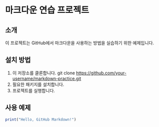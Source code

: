 # 마크다운 연습 프로젝트

## 소개
이 프로젝트는 GitHub에서 마크다운을 사용하는 방법을 실습하기 위한 예제입니다.

## 설치 방법
1. 이 저장소를 클론합니다.
git clone https://github.com/your-username/markdown-practice.git
2. 필요한 패키지를 설치합니다.
3. 프로젝트를 실행합니다.

## 사용 예제
```r
print("Hello, GitHub Markdown!")
